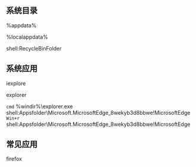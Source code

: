 ## 系统目录

%appdata% 

%localappdata%

shell:RecycleBinFolder


## 系统应用

iexplore

explorer

`cmd`
%windir%\explorer.exe shell:Appsfolder\Microsoft.MicrosoftEdge_8wekyb3d8bbwe!MicrosoftEdge
`Win+r`
shell:Appsfolder\Microsoft.MicrosoftEdge_8wekyb3d8bbwe!MicrosoftEdge


## 常见应用

firefox